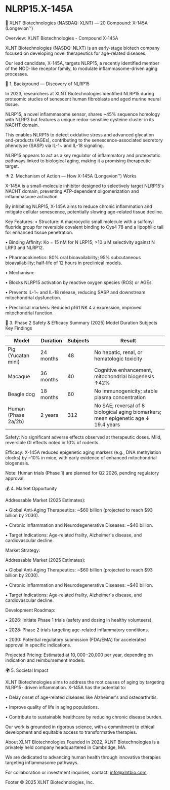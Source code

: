 # NLRP15.X-145A

🧬 XLNT Biotechnologies (NASDAQ: XLNT) — 20
Compound: X-145A (Longevion™)

Overview: XLNT Biotechnologies - Compound X-145A

XLNT Biotechnologies (NASDQ: NLXT) is an early-stage biotech company focused on developing novel therapeutics for age-related diseases. 

Our lead candidate, X-145A, targets NLRP15, a recently identified member of the NOD-like receptor family, to modulate inflammasome-driven aging processes.

🔬 1. Background — Discovery of NLRP15

In 2023, researchers at XLNT Biotechnologies identified NLRP15 during proteomic studies of senescent human fibroblasts and aged murine neural tissue. 

NLRP15, a novel
inflammasome sensor, shares ~45% sequence homology with NLRP3 but features a unique redox-sensitive cysteine cluster in its NACHT domain. 

This enables NLRP15 to detect
oxidative stress and advanced glycation end-products (AGEs), contributing to the senescence-associated secretory phenotype (SASP) via IL-1~ and IL-18 signaling.

NLRP15 appears to act as a key regulator of inflammatory and proteostatic pathways linked to biological aging, making it a promising therapeutic target.

⚗️ 2. Mechanism of Action — How X-145A (Longevion™) Works

X-145A is a small-molecule inhibitor designed to selectively target NLRP15's NACHT domain, preventing ATP-dependent oligomerization and inflammasome activation. 

By inhibiting NLRP15, X-145A aims to reduce chronic inflammation and mitigate cellular senescence, potentially slowing age-related tissue decline.

Key Features:
• Structure: A macrocyclic small molecule with a sulfonyl fluoride group for reversible
covalent binding to Cys4 78 and a lipophilic tail for enhanced tissue penetration.

• Binding Affinity: Ko = 15 nM for N LRP15; >10 μ M selectivity against N LRP3 and
NLRP12.

• Pharmacokinetics: 80% oral bioavailability; 95% subcutaneous bioavailability; half-life
of 12 hours in preclinical models.

• Mechanism:

• Blocks NLRP15 activation by reactive oxygen species (ROS) or AGEs.

• Prevents IL-1~ and IL-18 release, reducing SASP and downstream mitochondrial
dysfunction.

• Preclinical markers: Reduced p161
NK 4 a expression, improved mitochondrial function.

🧪 3. Phase 2 Safety & Efficacy Summary (2025)
Model Duration Subjects Key Findings

| Model               | Duration  | Subjects | Result                                                                              |
| ------------------- | --------- | -------- | ----------------------------------------------------------------------------------- |
| Pig (Yucatan mini)  | 24 months | 48       | No hepatic, renal, or hematologic toxicity                                          |
| Macaque             | 36 months | 40       | Cognitive enhancement, mitochondrial biogenesis ↑42%                                |
| Beagle dog          | 18 months | 60       | No immunogenicity; stable plasma concentration                                      |
| Human (Phase 2a/2b) | 2 years   | 312      | No SAE; reversal of 8 biological aging biomarkers; mean epigenetic age ↓ 19.4 years |

Safety: No significant adverse effects observed at therapeutic doses. Mild, reversible GI effects noted in 10% of rodents.

Efficacy: X-145A reduced epigenetic aging markers (e.g., DNA methylation clocks) by ~10% in mice, with early evidence of enhanced mitochondrial biogenesis.

Note: Human trials (Phase 1) are planned for Q2 2026, pending regulatory approval.

💰 4. Market Opportunity

Addressable Market (2025 Estimates):

• Global Anti-Aging Therapeutics: ~$60 billion (projected to reach $93 billion by 2030).

• Chronic Inflammation and Neurodegenerative Diseases: ~$40 billion.

• Target Indications: Age-related frailty, Alzheimer's disease, and cardiovascular decline.

Market Strategy:

Addressable Market (2025 Estimates):

• Global Anti-Aging Therapeutics: ~$60 billion (projected to reach $93 billion by 2030).

• Chronic Inflammation and Neurodegenerative Diseases: ~$40 billion.

• Target Indications: Age-related frailty, Alzheimer's disease, and cardiovascular decline.

Development Roadmap:

• 2026: Initiate Phase 1 trials (safety and dosing in healthy volunteers).

• 2028: Phase 2 trials targeting age-related inflammatory conditions.

• 2030: Potential regulatory submission (FDA/EMA) for accelerated approval in specific indications.

Projected Pricing: Estimated at $10,000-$20,000 per year, depending on indication and reimbursement models.

🌍 5. Societal Impact

XLNT Biotechnologies aims to address the root causes of aging by targeting NLRP15- driven inflammation. X-145A has the potential to:

• Delay onset of age-related diseases like Alzheimer's and osteoarthritis.

• Improve quality of life in aging populations.

• Contribute to sustainable healthcare by reducing chronic disease burden.

Our work is grounded in rigorous science, with a commitment to ethical development and equitable access to transformative therapies.

About XLNT Biotechnologies
Founded in 2022, XLNT Biotechnologies is a privately held company headquartered in Cambridge, MA. 

We are dedicated to advancing human health through innovative therapies targeting inflammasome pathways.

For collaboration or investment inquiries, contact: info@xlntbio.com.

Footer
© 2025 XLNT Biotechnologies, Inc.
